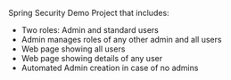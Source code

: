 Spring Security Demo Project that includes:

  * Two roles: Admin and standard users
  * Admin manages roles of any other admin and all users
  * Web page showing all users
  * Web page showing details of any user
  * Automated Admin creation in case of no admins
  